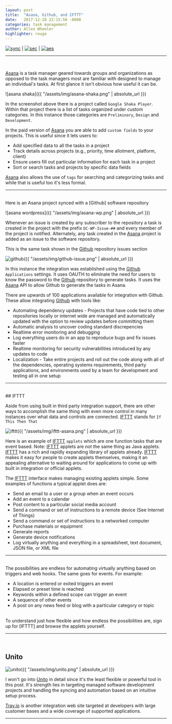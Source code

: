 ```yaml
---
layout: post
title:  "Asana, Github, and IFTTT"
date:   2017-12-28 22:15:58 -0800
categories: task management
author: Allen Wheeler
highlighter: rouge
---
```

[![sync](http://img.shields.io/badge/repository-synced-blue.svg)][repos-sync] | 
[![sec](https://img.shields.io/badge/pgp-secure-green.svg)][page-sec] | 
[![aes](https://img.shields.io/badge/cipher-sha256-orange.svg)][cipher]

[repos-sync]: https://defcast.github.io
[page-sec]: https://sks-keyservers.net/
[cipher]: https://en.wikipedia.org/wiki/Cipher
[asana-shaka]: /assets/img/asana-shaka.png
[IFTTT]: https://ifttt.com/signup
[Tray.io]: https://tray.io
[Github]: https://github.com
[Asana]: https://asana.com
[Unito]: https://unito.io

<hr>
<br>

[Asana] is a task manager geared towards groups and organizations as opposed to the task managers most are familiar with designed to manage an individual's tasks. At first glance it isn't obvious how useful it can be.
<br />


![asana shaka]({{ "/assets/img/asana-shaka.png" | absolute_url }})


In the screenshot above there is a project called `Google Shaka Player`. Within that project there is a list of tasks organized under custom categories. In this instance those categories are `Preliminary`, `Design` and `Development`.

In the paid version of [Asana] you are able to add `custom fields` to your projects. This is useful since it lets users to:


- Add specified data to all the tasks in a project
- Track details across projects (e.g., priority, time allotment, platform, client)
- Ensure users fill out particular information for each task in a project
- Sort or search tasks and projects by specific data fields

[Asana] also allows the use of `tags` for searching and categorizing tasks and while that is useful too it's less formal. 

<hr><br />
Here is an Asana project synced with a [Github] software repository

![asana wordpress]({{ "/assets/img/asana-wp.png" | absolute_url }})

Whenever an issue is created by any subscriber to the repository a task is created in the project with the prefix `DC-WP-Issue-##` and every member of the project is notified. Alternately, any task created in the [Asana] project is added as an issue to the software repository.

This is the same task shown in the [Github] repository issues section

![github]({{ "/assets/img/github-issue.png" | absolute_url }})

In this instance the integration was established using the [Github] `Applications` settings. It uses OAUTH to eliminate the need for users to know the password to the [Github] repository to generate tasks. It uses the [Asana] API to allow Github to generate the tasks in Asana.

There are upwards of 100 applications available for integration with Github. These allow integrating [Github] with tools like:

- Automating dependency updates - Projects that have code tied to other repositories locally or internet wide are managed and automatically updated with the option to review updates before committing them
- Automatic analysis to uncover coding standard discrepencies
- Realtime error monitoring and debugging
- Log everything users do in an app to reproduce bugs and fix issues faster
- Realtime monitoring for security vulnerabilities introduced by any updates to code
- Localization - Take entire projects and roll out the code along with all of the dependencies, operating systems requirements, third party applications, and environments used by a team for development and testing all in one setup
<hr>
<br />
## IFTTT

Aside from using built in third party integration support, there are other ways to accomplish the same thing with even more control in many instances over what data and controls are connected. [IFTTT] stands for `If This Then That`

![ifttt]({{ "/assets/img/ifttt-asana.png" | absolute_url }})

Here is an example of [IFTTT] `applets` which are one function tasks that are event based. Note: [IFTTT] applets are not the same thing as Java applets. [IFTTT] has a rich and rapidly expanding library of applets already. [IFTTT] makes it easy for people to create applets themselves, making it an appealing alternative to waiting around for applications to come up with built in integration or official applets.

The [IFTTT] interface makes managing existing applets simple. Some examples of functions a typical applet does are:

- Send an email to a user or a group when an event occurs
- Add an event to a calendar
- Post content to a particular social media account
- Send a command or set of instructions to a remote device (See Internet of Things)
- Send a command or set of instructions to a networked computer
- Purchase materials or equipment
- Generate reports
- Generate device notifications
- Log virtually anything and everything in a spreadsheet, text document, JSON file, or XML file


<hr>
<br>
The possibilities are endless for automating virtually anything based on triggers and web hooks. The same goes for events. For example:


- A location is entered or exited triggers an event
- Elapsed or preset time is reached
- Keywords within a defined scope can trigger an event
- A sequence of other events
- A post on any news feed or blog with a particular category or topic

<br>
To understand just how flexible and how endless the possibilities are, sign up for [IFTTT] and browse the applets yourself. 

<hr>
<br>

## Unito

![unito]({{ "/assets/img/unito.png" | absolute_url }})

I won't go into [Unito] in detail since it's the least flexible or powerful tool in this post. It's strength lies in targeting managed software development projects and handling the syncing and automation based on an intuitive setup process.

[Tray.io] is another integration web site targeted at developers with large customer bases and a wide coverage of supported applications.

<hr>

[top]: /#top



